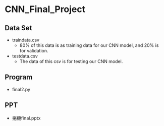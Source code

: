 # CNN_Final_Project

## Data Set
* traindata.csv
    * 80% of this data is as training data for our CNN model, and 20% is for validation.
* testdata.csv
    * The data of this csv is for testing our CNN model.

## Program
* final2.py

## PPT
* 捲機final.pptx
